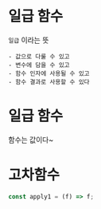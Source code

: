 # 일급 함수

`일급` 이라는 뜻

    - 값으로 다룰 수 있고
    - 변수에 담을 수 있고
    - 함수 인자에 사용될 수 있고
    - 함수 결과로 사용할 수 있다

# 일급 함수

함수는 값이다~

# 고차함수

```js
const apply1 = (f) => f;
```

